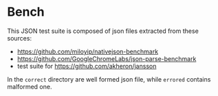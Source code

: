# Bench

This JSON test suite is composed of json files extracted from these sources: 
 * https://github.com/miloyip/nativejson-benchmark
 * https://github.com/GoogleChromeLabs/json-parse-benchmark
 * test suite for https://github.com/akheron/jansson

In the `correct` directory are well formed json file, while `errored` contains malformed one.

